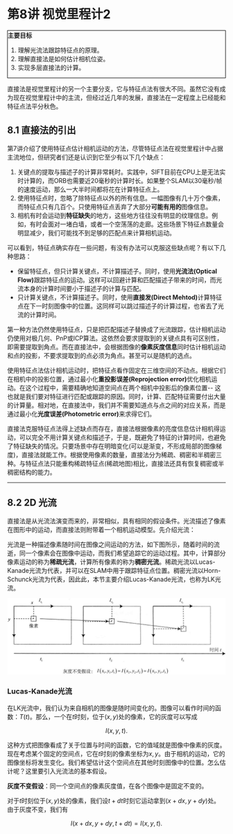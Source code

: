 # 第8讲 视觉里程计2

<div style="border: 1px solid black;">
<B>主要目标</B>

1. 理解光流法跟踪特征点的原理。
2. 理解直接法是如何估计相机位姿。
3. 实现多层直接法的计算。
</div>

直接法是视觉里程计的另一个主要分支，它与特征点法有很大不同。虽然它没有成为现在视觉里程计中的主流，但经过近几年的发展，直接法在一定程度上已经能和特征点法平分秋色。

## 8.1 直接法的引出

第7讲介绍了使用特征点估计相机运动的方法，尽管特征点法在视觉里程计中占据主流地位，但研究者们还是认识到它至少有以下几个缺点：

1. 关键点的提取与描述子的计算非常耗时。实践中，SIFT目前在CPU上是无法实时计算的，而ORB也需要近20毫秒的计算时长。如果整个SLAM以30毫秒/帧的速度运动，那么一大半时间都将花在计算特征点上。
2. 使用特征点时，忽略了除特征点以外的所有信息。一幅图像有几十万个像素，而特征点只有几百个。只使用特征点丢弃了大部分<B>可能有用的</B>图像信息。
3. 相机有时会运动到<B>特征缺失</B>的地方，这些地方往往没有明显的纹理信息。例如，有时会面对一堵白墙，或者一个空荡荡的走廊。这些场景下特征点数量会明显减少，我们可能找不到足够的匹配点来计算相机运动。

可以看到，特征点确实存在一些问题，有没有办法可以克服这些缺点呢？有以下几种思路：

- 保留特征点，但只计算关键点，不计算描述子。同时，使用<B>光流法(Optical Flow)</B>跟踪特征点的运动。这样可以回避计算和匹配描述子带来的时间，而光流本身的计算时间要小于描述子的计算与匹配。
- 只计算关键点，不计算描述子。同时，使用<B>直接发(Direct Mehtod)</B>计算特征点在下一时刻图像中的位置。这同样可以跳过描述子的计算过程，也省去了光流的计算时间。

第一种方法仍然使用特征点，只是把匹配描述子替换成了光流跟踪，估计相机运动仍使用对极几何、PnP或ICP算法。这依然会要求提取到的关键点具有可区别性，即需要提取到角点。而在直接法中，会根据图像的<B>像素灰度信息</B>同时估计相机运动和点的投影，不要求提取到的点必须为角点。甚至可以是随机的选点。

使用特征点法估计相机运动时，把特征点看作固定在三维空间的不动点。根据它们在相机中的投影位置，通过最小化<B>重投影误差(Reprojection error)</B>优化相机运动。在这个过程中，需要精确地知道空间点在两个相机中投影后的像素位置-- 这也就是我们要对特征进行匹配或跟踪的原因。同时，计算、匹配特征需要付出大量的计算量。相对地，在直接法中，我们并不需要知道点与点之间的对应关系，而是通过最小化<B>光度误差(Photometric error)</B>来求得它们。

直接法克服特征点法得上述缺点而存在，直接法根据像素的亮度信息估计相机得运动，可以完全不用计算关键点和描述子，于是，既避免了特征的计算时间，也避免了特征缺失的情况。只要场景中存在明暗变化(可以是渐变，不形成局部的图像梯度)，直接法就能工作。根据使用像素的数量，直接法分为稀疏、稠密和半稠密三种。与特征点法只能重构稀疏特征点(稀疏地图)相比，直接法还具有恢复稠密或半稠密结构的能力。

---

## 8.2 2D 光流

直接法是从光流法演变而来的，非常相似，具有相同的假设条件。光流描述了像素在图形中的运动，而直接法则附带着一个相机运动模型。先介绍光流：

光流是一种描述像素随时间在图像之间运动的方法，如下图所示，随着时间的流逝，同一个像素会在图像中运动，而我们希望追踪它的运动过程。其中，计算部分像素运动的称为<B>稀疏光流</B>，计算所有像素的称为<B>稠密光流</B>。稀疏光流以Lucas-Kanade光流为代表，并可以在SLAM中用于跟踪特征点位置。稠密光流以Horn-Schunck光流为代表，因此此，本节主要介绍Lucas-Kanade光流，也称为LK光流。

<div align=center>
    <img src="./image/LK光流法示意图.png" />
</div>

### Lucas-Kanade光流

在LK光流中，我们认为来自相机的图像是随时间变化的。图像可以看作时间的函数：$T(t)$。那么，一个在$t$时刻，位于$(x,y)$处的像素，它的灰度可以写成

$$
I(x,y,t).
$$

这种方式把图像看成了关于位置与时间的函数，它的值域就是图像中像素的灰度。现在考虑某个固定的空间点，它在$t$时刻的像素坐标为$x,y$。由于相机的运动，它的图像坐标将发生变化。我们希望估计这个空间点在其他时刻图像中的位置。怎么估计呢？这里要引入光流法的基本假设。

<B>灰度不变假设</B>：同一个空间点的像素灰度值，在各个图像中是固定不变的。

对于$t$时刻位于$(x,y)$处的像素，我们设$t+dt$时刻它运动拿到$(x+dx,y+dy)$处。由于灰度不变，我们有

$$
I(x + dx, y + dy, t + dt) = I(x, y, t). \tag{8.1}
$$